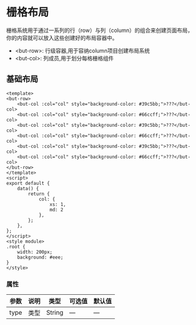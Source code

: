 # 栅格布局
栅格系统用于通过一系列的行（row）与列（column）的组合来创建页面布局，你的内容就可以放入这些创建好的布局容器中。
+ &lt;but-row&gt;: 行级容器,用于容纳column项目创建布局系统
+ &lt;but-col&gt;: 列成员,用于划分每格栅格组件

## 基础布局
```vue
<template>
<but-row>
	<but-col :col="col" style="background-color: #39c5bb;">???</but-col>
	<but-col :col="col" style="background-color: #66ccff;">???</but-col>
	<but-col :col="col" style="background-color: #39c5bb;">???</but-col>
	<but-col :col="col" style="background-color: #66ccff;">???</but-col>
	<but-col :col="col" style="background-color: #39c5bb;">???</but-col>
	<but-col :col="col" style="background-color: #66ccff;">???</but-col>
</but-row>
</template>
<script>
export default {
	data() {
		return {
			col: {
				xs: 1,
				md: 2
			},
		};
	},
};
</script>
<style module>
.root {
	width: 200px;
	background: #eee;
}
</style>
```



### 属性
| 参数      | 说明    | 类型      | 可选值       | 默认值   |
|---------- |-------- |---------- |-------------  |-------- |
| type | 类型 | String| — | — |